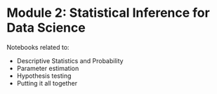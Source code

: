 # Module 2: Statistical Inference for Data Science

Notebooks related to: 

- Descriptive Statistics and Probability
- Parameter estimation
- Hypothesis testing
- Putting it all together

